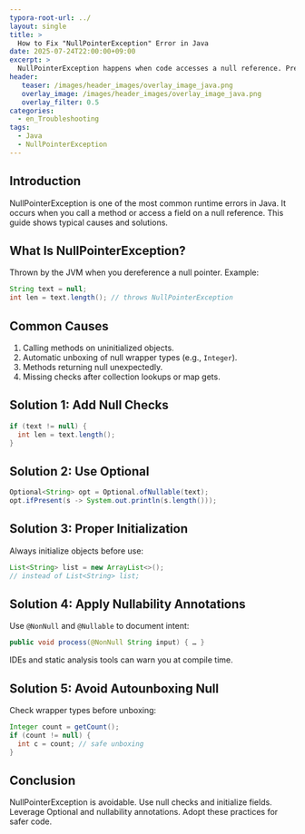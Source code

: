```yaml
---
typora-root-url: ../
layout: single
title: >
  How to Fix "NullPointerException" Error in Java
date: 2025-07-24T22:00:00+09:00
excerpt: >
  NullPointerException happens when code accesses a null reference. Prevent it with null checks, proper initialization, Optional, and nullability annotations.
header:
   teaser: /images/header_images/overlay_image_java.png
   overlay_image: /images/header_images/overlay_image_java.png
   overlay_filter: 0.5
categories:
  - en_Troubleshooting
tags:
  - Java
  - NullPointerException
---
```


## Introduction

NullPointerException is one of the most common runtime errors in Java.
It occurs when you call a method or access a field on a null reference.
This guide shows typical causes and solutions.

## What Is NullPointerException?

Thrown by the JVM when you dereference a null pointer.
Example:

```java
String text = null;
int len = text.length(); // throws NullPointerException
```

## Common Causes

1. Calling methods on uninitialized objects.
2. Automatic unboxing of null wrapper types (e.g., `Integer`).
3. Methods returning null unexpectedly.
4. Missing checks after collection lookups or map gets.

## Solution 1: Add Null Checks

```java
if (text != null) {
  int len = text.length();
}
```

## Solution 2: Use Optional

```java
Optional<String> opt = Optional.ofNullable(text);
opt.ifPresent(s -> System.out.println(s.length()));
```

## Solution 3: Proper Initialization

Always initialize objects before use:

```java
List<String> list = new ArrayList<>();
// instead of List<String> list;
```

## Solution 4: Apply Nullability Annotations

Use `@NonNull` and `@Nullable` to document intent:

```java
public void process(@NonNull String input) { … }
```

IDEs and static analysis tools can warn you at compile time.

## Solution 5: Avoid Autounboxing Null

Check wrapper types before unboxing:

```java
Integer count = getCount();
if (count != null) {
  int c = count; // safe unboxing
}
```

## Conclusion

NullPointerException is avoidable.
Use null checks and initialize fields.
Leverage Optional and nullability annotations.
Adopt these practices for safer code.

